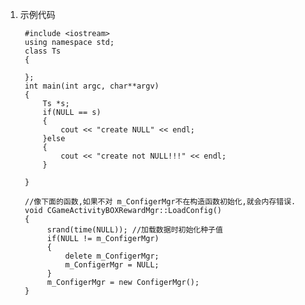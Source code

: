 1. 示例代码 

		#include <iostream>
		using namespace std;
		class Ts
		{
		
		};
		int main(int argc, char**argv)
		{
		    Ts *s; 
		    if(NULL == s)
		    {   
		        cout << "create NULL" << endl;
		    }else
		    {   
		        cout << "create not NULL!!!" << endl;
		    }   
		
		}

		//像下面的函数,如果不对 m_ConfigerMgr不在构造函数初始化,就会内存错误.
	    void CGameActivityBOXRewardMgr::LoadConfig()
	    {
	         srand(time(NULL)); //加载数据时初始化种子值
	         if(NULL != m_ConfigerMgr)
	         {
	             delete m_ConfigerMgr;
	             m_ConfigerMgr = NULL;
	         }
	         m_ConfigerMgr = new ConfigerMgr();
        }
